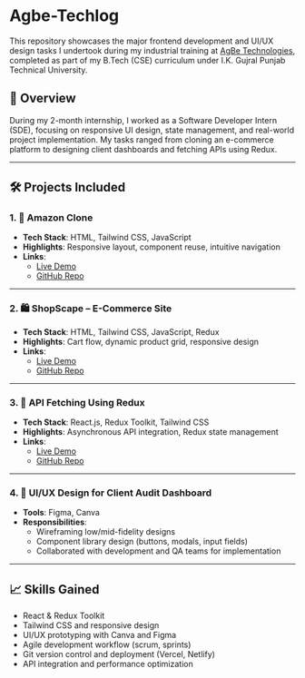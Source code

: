 # Agbe-Techlog

This repository showcases the major frontend development and UI/UX design tasks I undertook during my industrial training at [AgBe Technologies](https://agbe.in), completed as part of my B.Tech (CSE) curriculum under I.K. Gujral Punjab Technical University.

## 📌 Overview

During my 2-month internship, I worked as a Software Developer Intern (SDE), focusing on responsive UI design, state management, and real-world project implementation. My tasks ranged from cloning an e-commerce platform to designing client dashboards and fetching APIs using Redux.

---

## 🛠️ Projects Included

### 1. 🛒 Amazon Clone
- **Tech Stack**: HTML, Tailwind CSS, JavaScript
- **Highlights**: Responsive layout, component reuse, intuitive navigation
- **Links**:
  - [Live Demo](https://your-netlify-link.com)
  - [GitHub Repo](https://github.com/saloninarang27/amazon_clone)

---

### 2. 🛍️ ShopScape – E-Commerce Site
- **Tech Stack**: HTML, Tailwind CSS, JavaScript, Redux
- **Highlights**: Cart flow, dynamic product grid, responsive design
- **Links**:
  - [Live Demo](https://clinquant-salmiakki-166bbd.netlify.app/)
  - [GitHub Repo](https://github.com/saloninarang27/ShopScape)

---

### 3. 🔄 API Fetching Using Redux
- **Tech Stack**: React.js, Redux Toolkit, Tailwind CSS
- **Highlights**: Asynchronous API integration, Redux state management
- **Links**:
  - [Live Demo](https://fetch-api-using-redux-eta.vercel.app/)
  - [GitHub Repo](https://github.com/saloninarang27/Fetch-API-using-Redux)

---

### 4. 🧠 UI/UX Design for Client Audit Dashboard
- **Tools**: Figma, Canva
- **Responsibilities**:
  - Wireframing low/mid-fidelity designs
  - Component library design (buttons, modals, input fields)
  - Collaborated with development and QA teams for implementation

---

## 📈 Skills Gained

- React & Redux Toolkit
- Tailwind CSS and responsive design
- UI/UX prototyping with Canva and Figma
- Agile development workflow (scrum, sprints)
- Git version control and deployment (Vercel, Netlify)
- API integration and performance optimization


